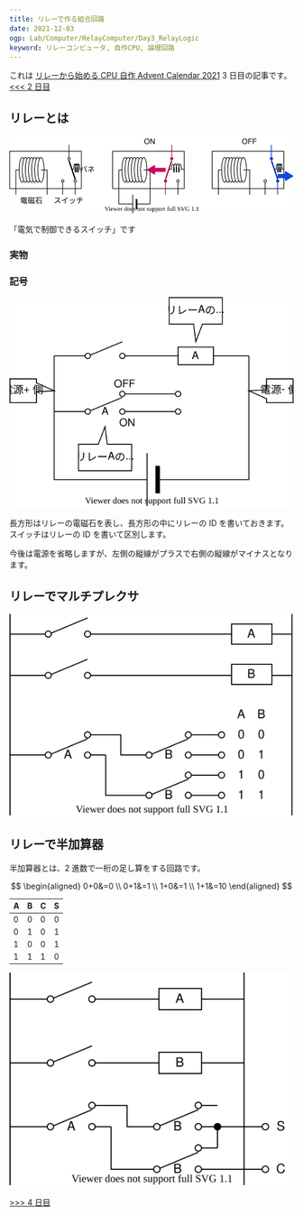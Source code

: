 ```yaml
---
title: リレーで作る組合回路
date: 2021-12-03
ogp: Lab/Computer/RelayComputer/Day3_RelayLogic
keyword: リレーコンピュータ, 自作CPU, 論理回路
---
```


これは [リレーから始める CPU 自作 Advent Calendar 2021](https://adventar.org/calendars/7052) 3 日目の記事です。[<<< 2 日目](../Day2_SwitchLogic/)

## リレーとは

![](./img/Relay.dio.svg)

「電気で制御できるスイッチ」です

### 実物

### 記号

![](./img/RelaySymbol.dio.svg)

長方形はリレーの電磁石を表し、長方形の中にリレーの ID を書いておきます。スイッチはリレーの ID を書いて区別します。

今後は電源を省略しますが、左側の縦線がプラスで右側の縦線がマイナスとなります。

## リレーでマルチプレクサ

![](./img/MUX.dio.svg)

## リレーで半加算器

半加算器とは、2 進数で一桁の足し算をする回路です。

$$
\begin{aligned}
0+0&=0 \\
0+1&=1 \\
1+0&=1 \\
1+1&=10
\end{aligned}
$$

| A   | B   | C   | S   |
| --- | --- | --- | --- |
| 0   | 0   | 0   | 0   |
| 0   | 1   | 0   | 1   |
| 1   | 0   | 0   | 1   |
| 1   | 1   | 1   | 0   |

![](./img/HA.dio.svg)

[>>> 4 日目](../Day4_Latch/)

